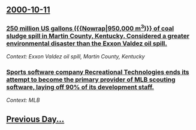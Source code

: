 ## [2000-10-11](/news/2000/10/11/index.md)

### [ 250 million US gallons ({{Nowrap|950,000 m<sup>3</sup>)}} of coal sludge spill in Martin County, Kentucky. Considered a greater environmental disaster than the Exxon Valdez oil spill.](/news/2000/10/11/250-million-us-gallons-nowrap-950-000-m3-of-coal-sludge-spill-in-martin-county-kentucky-considered-a-greater-environmental-disaster.md)
_Context: Exxon Valdez oil spill, Martin County, Kentucky_

### [ Sports software company Recreational Technologies ends its attempt to become the primary provider of MLB scouting software, laying off 90% of its development staff.](/news/2000/10/11/sports-software-company-recreational-technologies-ends-its-attempt-to-become-the-primary-provider-of-mlb-scouting-software-laying-off-90.md)
_Context: MLB_

## [Previous Day...](/news/2000/10/10/index.md)

